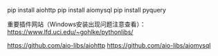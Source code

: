pip install aiohttp
pip install aiomysql
pip install pyquery

重要插件网站（Windows安装出现问题注意查看）：
https://www.lfd.uci.edu/~gohlke/pythonlibs/

https://github.com/aio-libs/aiohttp
https://github.com/aio-libs/aiomysql